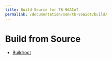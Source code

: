 ```yaml
---
title: Build Source for TB-96AIoT
permalink: /documentation/som/tb-96aiot/build/
---
```


# Build from Source

- [Buildroot](./buildroot.md)